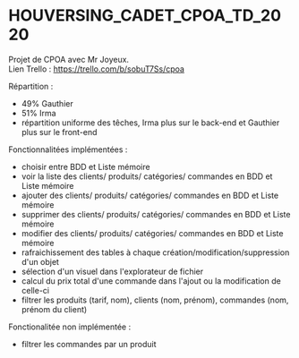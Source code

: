 # HOUVERSING_CADET_CPOA_TD_2020

Projet de CPOA avec Mr Joyeux.
<br> Lien Trello : https://trello.com/b/sobuT7Ss/cpoa

Répartition :
  - 49% Gauthier
  - 51% Irma
  - répartition uniforme des têches, Irma plus sur le back-end et Gauthier plus sur le front-end

Fonctionnalitées implémentées :
  - choisir entre BDD et Liste mémoire
  - voir la liste des clients/ produits/ catégories/ commandes en BDD et Liste mémoire
  - ajouter des clients/ produits/ catégories/ commandes en BDD et Liste mémoire
  - supprimer des clients/ produits/ catégories/ commandes en BDD et Liste mémoire
  - modifier des clients/ produits/ catégories/ commandes en BDD et Liste mémoire
  - rafraichissement des tables à chaque création/modification/suppression d'un objet
  - sélection d'un visuel dans l'explorateur de fichier
  - calcul du prix total d'une commande dans l'ajout ou la modification de celle-ci
  - filtrer les produits (tarif, nom), clients (nom, prénom), commandes (nom, prénom du client)

Fonctionalitée non implémentée :
  - filtrer les commandes par un produit
